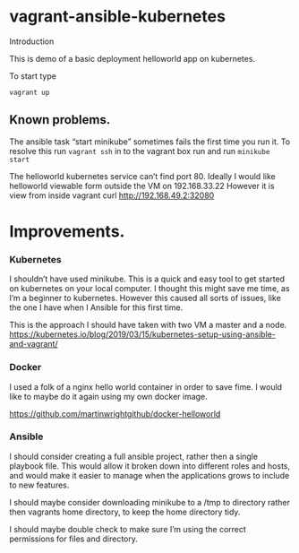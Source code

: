 # vagrant-ansible-kubernetes

Introduction 

This is demo of a basic deployment helloworld app on kubernetes. 

To start type

`vagrant up` 

## Known problems. 

The ansible task “start minikube” sometimes fails the first time you run it. To resolve this run `vagrant ssh` in to the vagrant box run and run `minikube start`

The helloworld kubernetes service can’t find port 80. Ideally I would like helloworld viewable form outside the VM on 192.168.33.22
However it is view from inside vagrant curl http://192.168.49.2:32080 

# Improvements.

### Kubernetes 

I shouldn’t have used minikube. This is a quick and easy tool to get started on kubernetes on your local computer. I thought this might save me time, as I’m a beginner to kubernetes. However this caused all sorts of issues, like the one I have when I Ansible for this first time. 

This is the approach I should have taken with two VM a master and a node.
https://kubernetes.io/blog/2019/03/15/kubernetes-setup-using-ansible-and-vagrant/

### Docker

I used a folk of a nginx hello world container in order to save fime. I would like to maybe do it again using my own docker image. 

https://github.com/martinwrightgithub/docker-helloworld


### Ansible

I should consider creating a full ansible project, rather then a single playbook file. This would allow it broken down into different roles and hosts, and would make it easier to manage when the applications grows to include to new features.

I should maybe consider downloading minikube to a /tmp to directory rather then vagrants home directory, to keep the home directory tidy. 

I should maybe double check to make sure I’m using the correct permissions for files and directory. 
